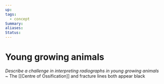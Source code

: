 ```yaml
---
up: 
tags:
  - concept
Summary: 
aliases: 
Status:
---
```

# Young growing animals
*Describe a challenge in interpreting radiographs in young growing animals*
~
The [[Centre of Ossification]] and fracture lines both appear black
<!--SR:!2025-03-21,12,270-->

